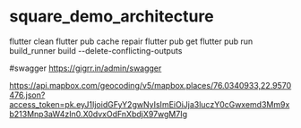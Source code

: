 # square_demo_architecture


flutter clean
flutter pub cache repair
flutter pub get
flutter pub run build_runner build --delete-conflicting-outputs


#swagger
https://gigrr.in/admin/swagger





https://api.mapbox.com/geocoding/v5/mapbox.places/76.0340933,22.9570476.json?access_token=pk.eyJ1IjoidGFyY2gwNyIsImEiOiJja3luczY0cGwxemd3Mm9xb213Mnp3aW4zIn0.X0dvxOdFnXbdjX97wgM7Ig